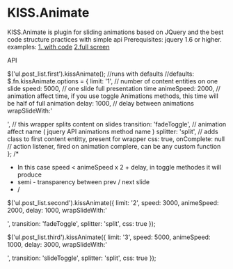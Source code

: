 KISS.Animate
============

KISS.Animate is plugin for sliding animations based on JQuery and the best code structure practices with simple api 
Prerequisites: jquery 1.6 or higher.
examples:
<a href="http://jsfiddle.net/daogurtsov/8cGsq/14/">1. with code</a>
<a href="http://jsfiddle.net/daogurtsov/8cGsq/14/embedded/result/">2.full screen</a>

API

$('ul.post_list.first').kissAnimate(); //runs with defaults
//defaults:
$.fn.kissAnimate.options = {
        limit: '1', // number of content entities on one slide
        speed: 5000, // one slide full presentation time
        animeSpeed: 2000, // animation affect time, if you use toggle Animations methods, this time will be half of full animation
        delay: 1000, // delay between animations
        wrapSlideWith:'<div class="animate-wrapper"></div>', // this wrapper splits content on slides
        transition: 'fadeToggle', // animation affect name ( jquery API animations method name )
        splitter: 'split', // adds class to first content entitty, present for wrapper
        css: true,
        onComplete: null // action listener, fired on animation complere, can be any custom function
    };
/*
* In this case speed < animeSpeed x 2 + delay, in toggle methodes it will produce 
* semi - transparency between prev / next slide
* /

$('ul.post_list.second').kissAnimate({
   limit: '2',
   speed: 3000,
   animeSpeed: 2000,
   delay: 1000,
   wrapSlideWith:'<div class="animate-wrapper"></div>',
   transition: 'fadeToggle',
   splitter: 'split',
   css: true
});

$('ul.post_list.third').kissAnimate({
   limit: '3',
   speed: 5000,
   animeSpeed: 1000,
   delay: 3000,
   wrapSlideWith:'<div class="animate-wrapper"></div>',
   transition: 'slideToggle',
   splitter: 'split',
   css: true
});

